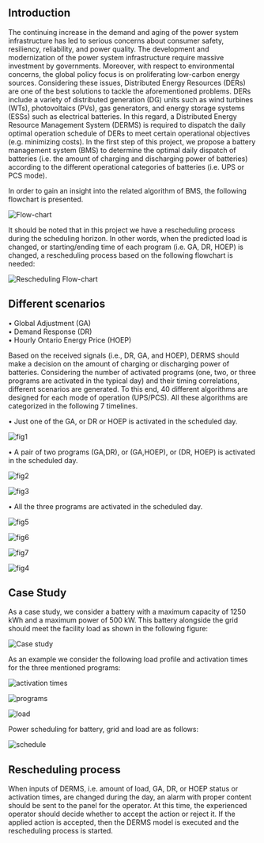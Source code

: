 ## Introduction

The continuing increase in the demand and aging of the power system infrastructure has led to serious concerns about consumer safety, resiliency, reliability, and power quality. The development and modernization of the power system infrastructure require massive investment by governments. Moreover, with respect to environmental concerns, the global policy focus is on proliferating low-carbon energy sources. Considering these issues, Distributed Energy Resources (DERs) are one of the best solutions to tackle the aforementioned problems. DERs include a variety of distributed generation (DG) units such as wind turbines (WTs), photovoltaics (PVs), gas generators, and energy storage systems (ESSs) such as electrical batteries. In this regard, a Distributed Energy Resource Management System (DERMS) is required to dispatch the daily optimal operation schedule of DERs to meet certain operational objectives (e.g. minimizing costs). In the first step of this project, we propose a battery management system (BMS) to determine the optimal daily dispatch of batteries (i.e. the amount of charging and discharging power of batteries) according to the different operational categories of batteries (i.e. UPS or PCS mode).

In order to gain an insight into the related algorithm of BMS, the following flowchart is presented.

![Flow-chart](../images/Flowchart_DERMS.png)

It should be noted that in this project we have a rescheduling process during the scheduling horizon. In other words, when the predicted load is changed, or starting/ending time of each program (i.e. GA, DR, HOEP) is changed, a rescheduling process based on the following flowchart is needed:

![Rescheduling Flow-chart](../images/Flowchart_rescheduled.jpg)

## Different scenarios

• Global Adjustment (GA)   
• Demand Response (DR)  
• Hourly Ontario Energy Price (HOEP)

Based on the received signals (i.e., DR, GA, and HOEP), DERMS should make a decision on the amount of charging or discharging power of batteries. Considering the number of activated programs (one, two, or three programs are activated in the typical day) and their timing correlations, different scenarios are generated. To this end, 40 different algorithms are designed for each mode of operation (UPS/PCS). All these algorithms are categorized in the following 7 timelines.

• Just one of the GA, or DR or HOEP is activated in the scheduled day.

![fig1](../images/Ganttchartn.jpg)

• A pair of two programs (GA,DR), or (GA,HOEP), or (DR, HOEP) is activated in the scheduled day.

![fig2](../images/Ganttchartn2.jpg)

![fig3](../images/Ganttchartn3.jpg)

• All the three programs are activated in the scheduled day.

![fig5](../images/Ganttchartn5.jpg)

![fig6](../images/Ganttchartn6.jpg)

![fig7](../images/Ganttchartn7.jpg)

![fig4](../images/Ganttchartn4.jpg)

## Case Study
As a case study, we consider a battery with a maximum capacity of 1250 kWh and a maximum power of 500 kW. This battery alongside the grid should meet the facility load as shown in the following figure:

![Case study](../images/grid_battery.jpg)

As an example we consider the following load profile and activation times for the three mentioned programs: 

![activation times](../images/r1.jpg)

![programs](../images/r3.jpg)

![load](../images/r2.jpg)

Power scheduling for battery, grid and load are as follows: 

![schedule](../images/r4.jpg)

## Rescheduling process

When inputs of DERMS, i.e. amount of load, GA, DR, or HOEP status or activation times, are changed during the day, an alarm with proper content should be sent to the panel for the operator. At this time, the experienced operator should decide whether to accept the action or reject it. If the applied action is accepted, then the DERMS model is executed and the rescheduling process is started. 

